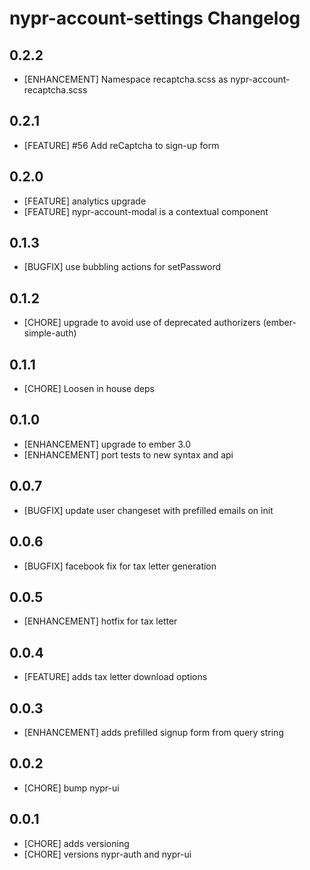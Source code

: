 # nypr-account-settings Changelog

## 0.2.2
- [ENHANCEMENT] Namespace recaptcha.scss as nypr-account-recaptcha.scss

## 0.2.1
- [FEATURE] #56 Add reCaptcha to sign-up form

## 0.2.0
- [FEATURE] analytics upgrade
- [FEATURE] nypr-account-modal is a contextual component

## 0.1.3
- [BUGFIX] use bubbling actions for setPassword

## 0.1.2
- [CHORE] upgrade to avoid use of deprecated authorizers (ember-simple-auth)

## 0.1.1
- [CHORE] Loosen in house deps

## 0.1.0
- [ENHANCEMENT] upgrade to ember 3.0
- [ENHANCEMENT] port tests to new syntax and api

## 0.0.7
- [BUGFIX] update user changeset with prefilled emails on init

## 0.0.6
- [BUGFIX] facebook fix for tax letter generation

## 0.0.5
- [ENHANCEMENT] hotfix for tax letter

## 0.0.4
- [FEATURE] adds tax letter download options

## 0.0.3
- [ENHANCEMENT] adds prefilled signup form from query string

## 0.0.2
- [CHORE] bump nypr-ui

## 0.0.1

- [CHORE] adds versioning
- [CHORE] versions nypr-auth and nypr-ui
